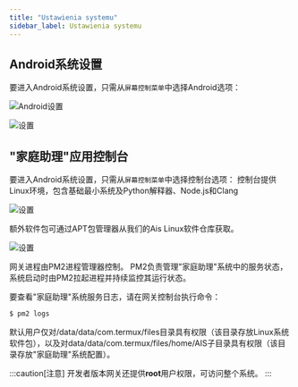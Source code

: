 ```yaml
---
title: "Ustawienia systemu"
sidebar_label: Ustawienia systemu
---
```


## Android系统设置

要进入Android系统设置，只需从`屏幕控制菜单`中选择Android选项：

![Android设置](/img/en/bramka/settings_1.png)

![设置](/img/en/bramka/settings_2.png)

## "家庭助理"应用控制台

要进入Android系统设置，只需从`屏幕控制菜单`中选择控制台选项：
控制台提供Linux环境，包含基础最小系统及Python解释器、Node.js和Clang

![设置](/img/en/bramka/settings_6.png)

额外软件包可通过APT包管理器从我们的Ais Linux软件仓库获取。

![设置](/img/en/bramka/settings_3.png)

网关进程由PM2进程管理器控制。
PM2负责管理"家庭助理"系统中的服务状态，系统启动时由PM2拉起进程并持续监控其运行状态。

要查看"家庭助理"系统服务日志，请在网关控制台执行命令：

```bash
$ pm2 logs
```

默认用户仅对/data/data/com.termux/files目录具有权限（该目录存放Linux系统软件包），以及对data/data/com.termux/files/home/AIS子目录具有权限（该目录存放"家庭助理"系统配置）。

:::caution[注意]
开发者版本网关还提供**root**用户权限，可访问整个系统。
:::